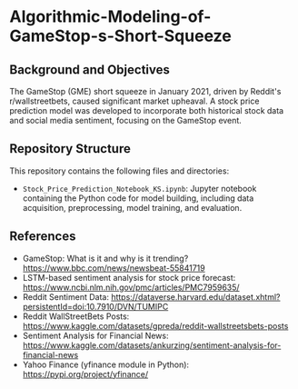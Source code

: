 # Algorithmic-Modeling-of-GameStop-s-Short-Squeeze

## Background and Objectives
The GameStop (GME) short squeeze in January 2021, driven by Reddit's r/wallstreetbets, caused significant market upheaval. A stock price prediction model was developed to incorporate both historical stock data and social media sentiment, focusing on the GameStop event.

## Repository Structure
This repository contains the following files and directories:

- `Stock_Price_Prediction_Notebook_KS.ipynb`: Jupyter notebook containing the Python code for model building, including data acquisition, preprocessing, model training, and evaluation.

## References
- GameStop: What is it and why is it trending? https://www.bbc.com/news/newsbeat-55841719
- LSTM-based sentiment analysis for stock price forecast: https://www.ncbi.nlm.nih.gov/pmc/articles/PMC7959635/
- Reddit Sentiment Data: https://dataverse.harvard.edu/dataset.xhtml?persistentId=doi:10.7910/DVN/TUMIPC
- Reddit WallStreetBets Posts: https://www.kaggle.com/datasets/gpreda/reddit-wallstreetsbets-posts
- Sentiment Analysis for Financial News: https://www.kaggle.com/datasets/ankurzing/sentiment-analysis-for-financial-news
- Yahoo Finance (yfinance module in Python): https://pypi.org/project/yfinance/
